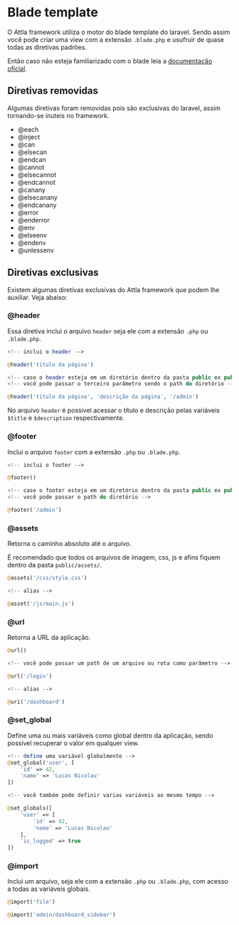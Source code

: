 # Blade template

O Attla framework utiliza o motor do blade template do laravel. Sendo assim você pode criar uma view com a extensão `.blade.php` e usufruir de quase todas as diretivas padrões.

Então caso não esteja familiarizado com o blade leia a [documentação oficial](https://laravel.com/docs/7.x/blade#introduction).

## Diretivas removidas

Algumas diretivas foram removidas pois são exclusivas do laravel, assim tornando-se inuteis no framework.

- @each
- @inject
- @can
- @elsecan
- @endcan
- @cannot
- @elsecannot
- @endcannot
- @canany
- @elsecanany
- @endcanany
- @error
- @enderror
- @env
- @elseenv
- @endenv
- @unlessenv

## Diretivas exclusivas

Existem algumas diretivas exclusivas do Attla framework que podem lhe auxiliar. Veja abaixo:

### @header

Essa diretiva inclui o arquivo `header` seja ele com a extensão `.php` ou `.blade.php`.

```php
<!-- inclui o header -->

@header('titulo da página')

<!-- caso o header esteja em um diretório dentro da pasta public ex public/admin/ -->
<!-- você pode passar o terceiro parâmetro sendo o path do diretório -->

@header('titulo da página', 'descrição da página', '/admin')
```

No arquivo `header` é possivel acessar o título e descrição pelas variáveis  `$title` e `$description` respectivamente.

### @footer

Inclui o arquivo `footer` com a extensão `.php` ou `.blade.php`.

```php
<!-- inclui o footer -->

@footer()

<!-- caso o footer esteja em um diretório dentro da pasta public ex public/admin/ -->
<!-- você pode passar o path do diretório -->

@footer('/admin')
```

### @assets

Retorna o caminho absoluto até o arquivo.

É recomendado que todos os arquivos de imagem, css, js e afins fiquem dentro da pasta `public/assets/`.

```php
@assets('/css/style.css')

<!-- alias -->

@asset('/js/main.js')
```

### @url

Retorna a URL da aplicação.

```php
@url()

<!-- você pode passar um path de um arquivo ou rota como parâmetro -->

@url('/login')

<!-- alias -->

@uri('/dashboard')
```

### @set_global

Define uma ou mais variáveis como global dentro da aplicação, sendo possível recuperar o valor em qualquer view.

```php
<!-- define uma variável globalmente -->
@set_global('user', [
	'id' => 42,
	'name' => 'Lucas Nicolau'
])

<!-- você também pode definir varias variáveis ao mesmo tempo -->

@set_globals([
	'user' => [
		'id' => 42,
		'name' => 'Lucas Nicolau'
	],
	'is_logged' => true
])
```

### @import

Inclui um arquivo, seja ele com a extensão `.php` ou `.blade.php`, com acesso a todas as variáveis globais.

```php
@import('file')

@import('admin/dashboard_sidebar')
```

